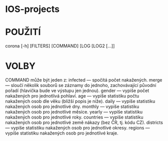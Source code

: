 # IOS-projects

# POUŽITÍ
corona [-h] [FILTERS] [COMMAND] [LOG [LOG2 [...]]
# VOLBY

COMMAND může být jeden z:
infected — spočítá počet nakažených.
merge — sloučí několik souborů se záznamy do jednoho, zachovávající původní pořadí (hlavička bude ve výstupu jen jednou).
gender — vypíše počet nakažených pro jednotlivá pohlaví.
age — vypíše statistiku počtu nakažených osob dle věku (bližší popis je níže).
daily — vypíše statistiku nakažených osob pro jednotlivé dny.
monthly — vypíše statistiku nakažených osob pro jednotlivé měsíce.
yearly — vypíše statistiku nakažených osob pro jednotlivé roky.
countries — vypíše statistiku nakažených osob pro jednotlivé země nákazy (bez ČR, tj. kódu CZ).
districts — vypíše statistiku nakažených osob pro jednotlivé okresy.
regions — vypíše statistiku nakažených osob pro jednotlivé kraje.

